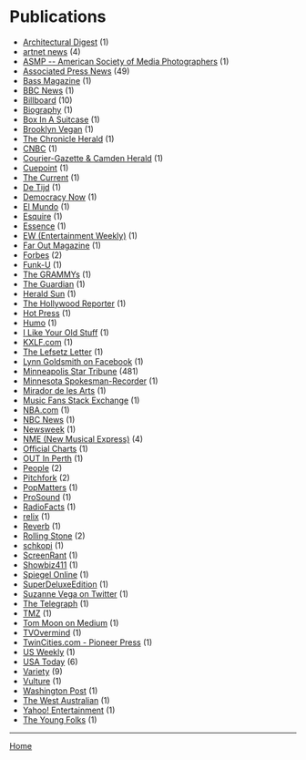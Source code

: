 # Publications

  * [Architectural Digest](./architectural-digest/) (1)
  * [artnet news](./artnet-news/) (4)
  * [ASMP -- American Society of Media Photographers](./asmp-american-society-of-media-photographers/) (1)
  * [Associated Press News](./associated-press-news/) (49)
  * [Bass Magazine](./bass-magazine/) (1)
  * [BBC News](./bbc-news/) (1)
  * [Billboard](./billboard/) (10)
  * [Biography](./biography/) (1)
  * [Box In A Suitcase](./box-in-a-suitcase/) (1)
  * [Brooklyn Vegan](./brooklyn-vegan/) (1)
  * [The Chronicle Herald](./the-chronicle-herald/) (1)
  * [CNBC](./cnbc/) (1)
  * [Courier-Gazette & Camden Herald](./courier-gazette-camden-herald/) (1)
  * [Cuepoint](./cuepoint/) (1)
  * [The Current](./the-current/) (1)
  * [De Tijd](./de-tijd/) (1)
  * [Democracy Now](./democracy-now/) (1)
  * [El Mundo](./el-mundo/) (1)
  * [Esquire](./esquire/) (1)
  * [Essence](./essence/) (1)
  * [EW (Entertainment Weekly)](./ew-entertainment-weekly/) (1)
  * [Far Out Magazine](./far-out-magazine/) (1)
  * [Forbes](./forbes/) (2)
  * [Funk-U](./funk-u/) (1)
  * [The GRAMMYs](./the-grammys/) (1)
  * [The Guardian](./the-guardian/) (1)
  * [Herald Sun](./herald-sun/) (1)
  * [The Hollywood Reporter](./the-hollywood-reporter/) (1)
  * [Hot Press](./hot-press/) (1)
  * [Humo](./humo/) (1)
  * [I Like Your Old Stuff](./i-like-your-old-stuff/) (1)
  * [KXLF.com](./kxlf-com/) (1)
  * [The Lefsetz Letter](./the-lefsetz-letter/) (1)
  * [Lynn Goldsmith on Facebook](./lynn-goldsmith-on-facebook/) (1)
  * [Minneapolis Star Tribune](./minneapolis-star-tribune/) (481)
  * [Minnesota Spokesman-Recorder](./minnesota-spokesman-recorder/) (1)
  * [Mirador de les Arts](./mirador-de-les-arts/) (1)
  * [Music Fans Stack Exchange](./music-fans-stack-exchange/) (1)
  * [NBA.com](./nba-com/) (1)
  * [NBC News](./nbc-news/) (1)
  * [Newsweek](./newsweek/) (1)
  * [NME (New Musical Express)](./nme-new-musical-express/) (4)
  * [Official Charts](./official-charts/) (1)
  * [OUT In Perth](./out-in-perth/) (1)
  * [People](./people/) (2)
  * [Pitchfork](./pitchfork/) (2)
  * [PopMatters](./popmatters/) (1)
  * [ProSound](./prosound/) (1)
  * [RadioFacts](./radiofacts/) (1)
  * [relix](./relix/) (1)
  * [Reverb](./reverb/) (1)
  * [Rolling Stone](./rolling-stone/) (2)
  * [schkopi](./schkopi/) (1)
  * [ScreenRant](./screenrant/) (1)
  * [Showbiz411](./showbiz411/) (1)
  * [Spiegel Online](./spiegel-online/) (1)
  * [SuperDeluxeEdition](./superdeluxeedition/) (1)
  * [Suzanne Vega on Twitter](./suzanne-vega-on-twitter/) (1)
  * [The Telegraph](./the-telegraph/) (1)
  * [TMZ](./tmz/) (1)
  * [Tom Moon on Medium](./tom-moon-on-medium/) (1)
  * [TVOvermind](./tvovermind/) (1)
  * [TwinCities.com - Pioneer Press](./twincities-com-pioneer-press/) (1)
  * [US Weekly](./us-weekly/) (1)
  * [USA Today](./usa-today/) (6)
  * [Variety](./variety/) (9)
  * [Vulture](./vulture/) (1)
  * [Washington Post](./washington-post/) (1)
  * [The West Australian](./the-west-australian/) (1)
  * [Yahoo! Entertainment](./yahoo-entertainment/) (1)
  * [The Young Folks](./the-young-folks/) (1)

----

[Home](../)
